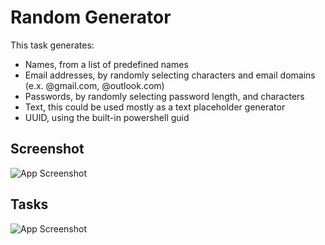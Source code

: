 # Random Generator

This task generates:
- Names, from a list of predefined names
- Email addresses, by randomly selecting characters and email domains (e.x. @gmail.com, @outlook.com)
- Passwords, by randomly selecting password length, and characters
- Text, this could be used mostly as a text placeholder generator
- UUID, using the built-in powershell guid

## Screenshot
![App Screenshot](https://i.postimg.cc/BvKtzMKS/Screenshot-1.png)

## Tasks
![App Screenshot](https://i.postimg.cc/DZDhKTkR/Screenshot-2022-09-04-194423.jpg)
